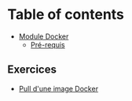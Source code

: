 # Table of contents

* [Module Docker](README.md)
  * [Pré-requis](readme/pre-requis.md)

## Exercices

* [Pull d'une image Docker](exercices/pull-dune-image-docker.md)
